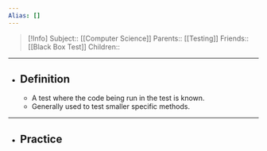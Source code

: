 ```yaml
---
Alias: []
---
```

> [!Info]
> Subject:: [[Computer Science]]
> Parents:: [[Testing]]
> Friends:: [[Black Box Test]]
> Children:: 
---
- ## Definition
	- A test where the code being run in the test is known.
	- Generally used to test smaller specific methods.
---
- ## Practice